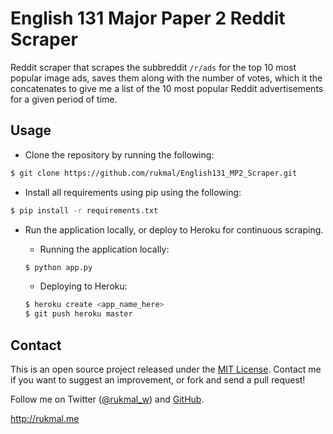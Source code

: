 # English 131 Major Paper 2 Reddit Scraper

Reddit scraper that scrapes the subbreddit ```/r/ads``` for the top 10 most popular image ads, saves them along with the number of votes, which it the concatenates to give me a list of the 10 most popular Reddit advertisements for a given period of time.

## Usage

- Clone the repository by running the following:
```bash
$ git clone https://github.com/rukmal/English131_MP2_Scraper.git
```

- Install all requirements using pip using the following:
```bash
$ pip install -r requirements.txt
```

- Run the application locally, or deploy to Heroku for continuous scraping.

	- Running the application locally:
	```bash
	$ python app.py
	```
	
	- Deploying to Heroku:
	```bash
	$ heroku create <app_name_here>
	$ git push heroku master
	```

## Contact

This is an open source project released under the [MIT License](LICENSE). Contact me if you want to suggest an improvement, or fork and send a pull request!

Follow me on Twitter ([@rukmal_w](http://twitter.com/rukmal_w)) and [GitHub](http://github.com/rukmal).

http://rukmal.me